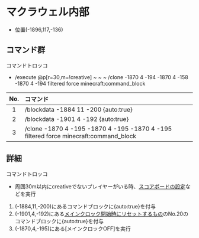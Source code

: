 # マクラウェル内部

- 位置(-1896,117,-136)

## コマンド群

コマンドトロッコ

- /execute @p[r=30,m=!creative] ~ ~ ~ /clone -1870 4 -194 -1870 4 -158 -1870 4 -194 filtered force minecraft:command_block

|No.|コマンド|
|:-:|:-|
|1|/blockdata -1884 11 -200 {auto:true}|
|2|/blockdata -1901 4 -192 {auto:true}|
|3|/clone -1870 4 -195 -1870 4 -195 -1870 4 -195 filtered force minecraft:command_block|

## 詳細

コマンドトロッコ

- 周囲30m以内にcreativeでないプレイヤーがいる時、[スコアボードの設定]などを実行

1. (-1884,11,-200)にあるコマンドブロックに{auto:true}を付与
2. (-1901,4,-192)にある[メインクロック開始時にリセットするもの]のNo.20のコマンドブロックに{auto:true}を付与
3. (-1870,4,-195)にある[メインクロックOFF]を実行

[CommonGM]:/entity/TUSB_Analysis_Entity.html
[エンダーマイト]:/entity/TUSB_Analysis_Entity.html
[SystemKeeper]:/entity/TUSB_Analysis_Entity.html
[地下世界]:/entity/TUSB_Analysis_Entity.html
[クラウディア]:/entity/TUSB_Analysis_Entity.html
[テーブルマウンテン]:/entity/TUSB_Analysis_Entity.html
[ガリバーランド]:/entity/TUSB_Analysis_Entity.html
[トカルトコルデ]:/entity/TUSB_Analysis_Entity.html
[お試しセットの印玉]:/entity/TUSB_Analysis_Item.html
[ViewPoint(仮)]:/entity/TUSB_Analysis_Entity.html
[秒針]:/entity/TUSB_Analysis_Entity.html
[分針]:/entity/TUSB_Analysis_Entity.html
[時針]:/entity/TUSB_Analysis_Entity.html

[メインクロック開始時にリセットするもの]:/command/rest.html
[初回ログイン時処理]:/command/firstLoginProcessing.html
[ログイン時処理]:/command/loginProcessing.html
[ジョブチェンジ先判定]:/command/jobChangeJudgemnt.html
[ジョブセーブ]:/command/jobSave.html
[ジョブロード]:/command/jobLoad.html
[ステータス表示]:/command/statusDisplay.html
[攻略率表示]:/command/conquerDisplay.html
[ワープ処理ジョブ島・通常世界]:/command/warpProcessing.html
[KeepInventory確認]:/command/keepInventoryCheck.html
[満腹度修正]:/command/satietyFix.html
[経験値取得処理]:/command/expProcessing.html
[レベルアップ処理]:/command/leveliupProcessing.html
[最大HP調整処理]:/command/hpFix.html
[難易度調整]:/command/difficultyAdjustment.html
[島攻略処理]:/command/conquerProcessing.html
[習得スキル取得]:/command/jobChangeJudgement.html
[時計島]:/command/clockIslandProcessing.html
[マクラウェル内部]:/command/insideMcLawell.html
[スコアボードの設定]:/command/setScoreboard.html
[メインクロック処理]:/command/mainclockProcessing.html
[SystemKeeper処理]:/command/systemKeeperProcessing.html
[かまど再設定]:/command/furnaceProcessing.html
[毎tick必ず最初に実行したいコマンド群]:/command/runFirst.html
[エリア侵入記録]:/command/areaRecord.html
